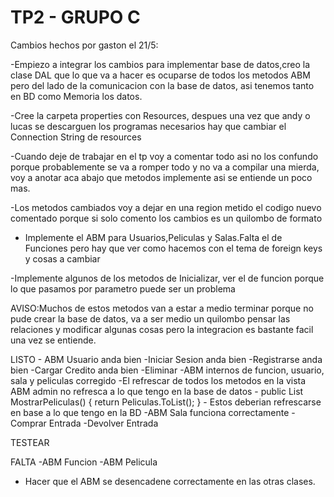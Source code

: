 ﻿# TP2 - GRUPO C

Cambios hechos por gaston el 21/5:

-Empiezo a integrar los cambios para implementar base de datos,creo la clase DAL que lo que va a hacer es ocuparse de todos los metodos ABM
pero del lado de la comunicacion con la base de datos, asi tenemos tanto en BD como Memoria los datos.

-Cree la carpeta properties con Resources, despues una vez que andy o lucas se descarguen los programas necesarios
hay que cambiar el Connection String de resources

-Cuando deje de trabajar en el tp voy a comentar todo asi no los confundo porque probablemente se va a romper todo y no va a compilar una mierda,
voy a anotar aca abajo que metodos implemente asi se entiende un poco mas.

-Los metodos cambiados voy a dejar en una region metido el codigo nuevo comentado porque si solo comento los cambios es un quilombo de formato

- Implemente el ABM para Usuarios,Peliculas y Salas.Falta el de Funciones pero hay que ver como hacemos con el tema de foreign keys y cosas a cambiar

-Implemente algunos de los metodos de Inicializar, ver el de funcion porque lo que pasamos por parametro puede ser un problema

AVISO:Muchos de estos metodos van a estar a medio terminar porque no pude crear la base de datos, va a ser medio un quilombo
pensar las relaciones y modificar algunas cosas pero la integracion es bastante facil una vez se entiende.



LISTO
    - ABM Usuario anda bien
    -Iniciar Sesion anda bien
    -Registrarse anda bien
    -Cargar Credito anda bien
    -Eliminar
    -ABM internos de funcion, usuario, sala y peliculas corregido
    -El refrescar de todos los metodos en la vista ABM admin no refresca a lo que tengo en la base de datos
    -    public List<Pelicula> MostrarPeliculas()
            {
                return Peliculas.ToList();
            }
    - Estos deberian refrescarse en base a lo que tengo en la BD
    -ABM Sala funciona correctamente
    -Comprar Entrada
    -Devolver Entrada


TESTEAR


FALTA
-ABM Funcion
-ABM Pelicula
- Hacer que el ABM se desencadene correctamente en las otras clases.


